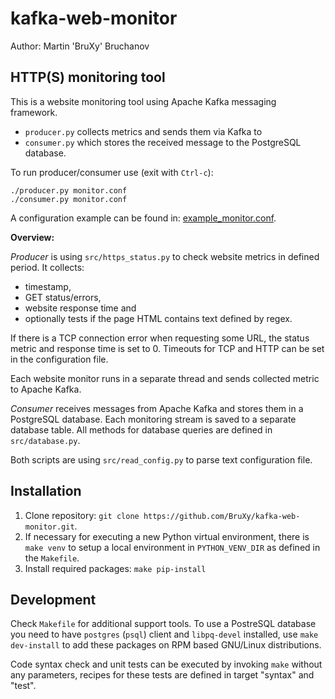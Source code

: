 kafka-web-monitor
=================

Author: Martin 'BruXy' Bruchanov

HTTP(S) monitoring tool
-----------------------

This is a website monitoring tool using Apache Kafka messaging framework.

* `producer.py` collects metrics and sends them via Kafka to
* `consumer.py` which stores the received message to the PostgreSQL database.

To run producer/consumer use (exit with `Ctrl-c`):

```
./producer.py monitor.conf
./consumer.py monitor.conf
```

A configuration example can be found in:
[example_monitor.conf](example_monitor.conf).

**Overview:**

_Producer_ is using `src/https_status.py` to check website metrics in defined
period. It collects:

* timestamp,
* GET status/errors,
* website response time and
* optionally tests if the page HTML contains text defined by regex.

If there is a TCP connection error when requesting some URL, the status metric
and response time is set to 0. Timeouts for TCP and HTTP can be set in the
configuration file.

Each website monitor runs in a separate thread and sends collected
metric to Apache Kafka.

_Consumer_ receives messages from Apache Kafka and stores them in a PostgreSQL
database. Each monitoring stream is saved to a separate database table. All
methods for database queries are defined in `src/database.py`.

Both scripts are using `src/read_config.py` to parse text configuration file.

Installation
------------

1. Clone repository: `git clone https://github.com/BruXy/kafka-web-monitor.git`.
2. If necessary for executing a new Python virtual environment, there is
   `make venv` to setup a local environment in `PYTHON_VENV_DIR`
   as defined in the `Makefile`.
3. Install required packages: `make pip-install`

Development
-----------

Check `Makefile` for additional support tools. To use a PostreSQL database you
need to have `postgres` (`psql`) client and `libpq-devel` installed, use `make
dev-install` to add these packages on RPM based GNU/Linux distributions.

Code syntax check and unit tests can be executed by invoking `make` without any
parameters, recipes for these tests are defined in target "syntax" and "test".

